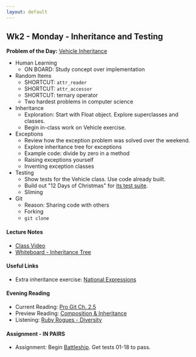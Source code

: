 ```yaml
---
layout: default
---
```


## Wk2 - Monday - Inheritance and Testing

**Problem of the Day:** [Vehicle Inheritance](https://github.com/masonfmatthews/rails_assignments/tree/master/exercises/vehicle_inheritance)

* Human Learning
  * ON BOARD: Study concept over implementation
* Random Items
  * SHORTCUT: `attr_reader`
  * SHORTCUT: `attr_accessor`
  * SHORTCUT: ternary operator
  * Two hardest problems in computer science
* Inheritance
  * Exploration: Start with Float object.  Explore superclasses and classes.
  * Begin in-class work on Vehicle exercise.
* Exceptions
  * Review how the exception problem was solved over the weekend.
  * Explore inheritance tree for exceptions
  * Example code: divide by zero in a method
  * Raising exceptions yourself
  * Inventing exception classes
* Testing
  * Show tests for the Vehicle class. Use code already built.
  * Build out "12 Days of Christmas" for [its test suite](https://github.com/masonfmatthews/rails_assignments/tree/master/exercises/twelve_days_of_christmas).
  * Sliming
* Git
  * Reason: Sharing code with others
  * Forking
  * `git clone`

#### Lecture Notes

* [Class Video](https://youtu.be/9ExCJigDgUw)
* [Whiteboard - Inheritance Tree](http://tiyd-rails.s3.amazonaws.com/pictures/uploaded_files/000/000/026/original/object_tree.jpg?1442259530)

#### Useful Links

* Extra inheritance exercise: [National Expressions](https://github.com/masonfmatthews/rails_assignments/tree/master/unused/exercises/national_expressions)

#### Evening Reading

* Current Reading: [Pro Git Ch. 2.5](http://git-scm.com/book/en/v2/Git-Basics-Working-with-Remotes)
* Preview Reading: [Composition & Inheritance](http://www.sitepoint.com/composition-inheritance/)
* Listening: [Ruby Rogues - Diversity](https://devchat.tv/ruby-rogues/101-rr-diversity-with-ashe-dryden)

#### Assignment - IN PAIRS

* Assignment: Begin [Battleship](https://github.com/tiyd-rails-2016-01/battleship).  Get tests 01-18 to pass.
<!-- * Feedback: [Battleship Day 1 Feedback](feedback) -->
